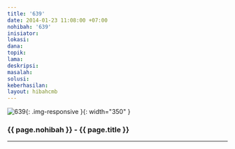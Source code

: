 ```yaml
---
title: '639'
date: 2014-01-23 11:08:00 +07:00
nohibah: '639'
inisiator:
lokasi:
dana:
topik:
lama:
deskripsi:
masalah:
solusi:
keberhasilan:
layout: hibahcmb
---
```


![639](/static/img/hibahcmb/639.png){: .img-responsive }{: width="350" }

### {{ page.nohibah }} - {{ page.title }}

---
